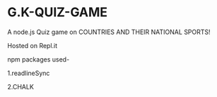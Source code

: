 # G.K-QUIZ-GAME
A node.js Quiz game on COUNTRIES AND THEIR NATIONAL SPORTS!

Hosted on Repl.it

npm packages used-

1.readlineSync

2.CHALK
